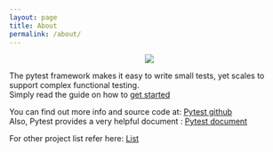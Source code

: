 ```yaml
---
layout: page
title: About
permalink: /about/
---
```



<center><img src ="{{site.url}}/assets/img/posts/pytest.png"></center>


The pytest framework makes it easy to write small tests, yet scales to support complex functional testing.<br>
Simply read the guide on how to [get started](/getting-started)


You can find out more info and source code at:
[Pytest github](https://github.com/pytest-dev/pytest/labels/status%3A%20easy)
<br>
Also, Pytest provides a very helpful document :
[Pytest document](https://docs.pytest.org/en/latest/)

For other project list refer here:
[List](https://github.com/MunGell/awesome-for-beginners)
